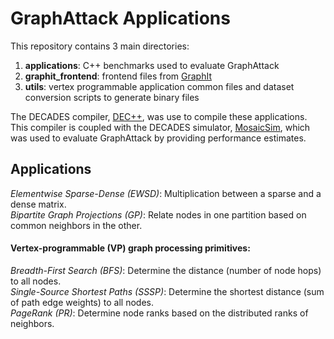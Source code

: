 # GraphAttack Applications

This repository contains 3 main directories:
1. **applications**: C++ benchmarks used to evaluate GraphAttack
2. **graphit_frontend**: frontend files from [GraphIt](https://graphit-lang.org/)
3. **utils**: vertex programmable application common files and dataset conversion scripts to generate binary files

The DECADES compiler, [DEC++](https://github.com/PrincetonUniversity/DecadesCompiler), was use to compile these applications. This compiler is coupled with the DECADES simulator, [MosaicSim](https://github.com/PrincetonUniversity/MosaicSim), which was used to evaluate GraphAttack by providing performance estimates.

## Applications

*Elementwise Sparse-Dense (EWSD)*: Multiplication between a sparse and a dense matrix. \
*Bipartite Graph Projections (GP)*: Relate nodes in one partition based on common neighbors in the other.

#### Vertex-programmable (VP) graph processing primitives: 
*Breadth-First Search (BFS)*: Determine the distance (number of node hops) to all nodes. \
*Single-Source Shortest Paths (SSSP)*: Determine the shortest distance (sum of path edge weights) to all nodes. \
*PageRank (PR)*: Determine node ranks based on the distributed ranks of neighbors.
